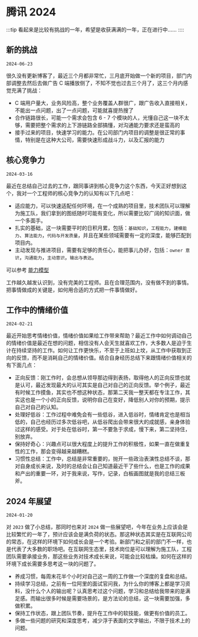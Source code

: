 # 腾讯 2024

:::tip
看起来是比较有挑战的一年，希望是收获满满的一年，正在进行中......
::::

## 新的挑战

`2024-06-23`

很久没有更新博客了，最近三个月都非常忙，三月底开始做一个新的项目，部门内部调整去然后去做广告 C 端播放侧了，不知不觉也过去三个月了，这三个月内感觉充满了挑战：

- C 端用户量大，业务风险高，整个业务覆盖人群很广，跟广告收入直接相关，不能出一点问题，出了一点问题，可能就喜提热搜了
- 合作链路很长，可能一个需求会包含 6 - 7 个模块的人，光懂自己这一块不太够，需要把整个需求的上下游链路全部搞懂，对沟通能力要求还是蛮高的
- 接手过来的项目，快速学习的能力。在公司部门内项目的调整是很正常的事情，特别是在这种大公司，需要快速形成战斗力，以及汇报的能力

## 核心竞争力

`2024-03-16`

最近在总结自己过去的工作，跟同事讲到核心竞争力这个东西，今天正好想到这个，我对一个工程师的核心竞争力的认知有以下几点吧：

- 适应能力，可以快速适配任何环境，在一个成熟的项目里，技术团队可以理解为施工队，我们拿到的图纸随时可能有变化，所以需要比较广阔的知识面，做一个多面手。
- 扎实的基础，这一块需要平时的日积月累，包括：`基础知识`，`工程能力`，`建模能力`、`算法能力`，`代码与开发质量`，并且在某些领域需要有一定的深度，能够匹配到项目内。
- 主动发现与推进项目，需要有足够的责任心，能把事儿办好，包括：`owner 意识`，`沟通能力`，`主动意识`，`输出与表达`。

可以参考 [能力模型](../me.html#%E8%83%BD%E5%8A%9B%E6%A8%A1%E5%9E%8B)

工作越久越发认识到，没有完美的工程师。且在合理范围内，没有做不到的事情。把事情做成的关键是，如何用合适的方式把一件事情做好。

## 工作中的情绪价值

`2024-02-21`

最近开始思考情绪价值，情绪价值如果给工作带来帮助？最近工作中如何调动自己的情绪价值是最近在想的问题，相信没有人会天生就喜欢工作，大多数人是迫于生计在持续坚持的工作。如何让工作更快乐，不至于上班如上坟，从工作中获取到正向的反馈，而不是消耗自己的情绪价值。结合自身经历总结下来跟情绪价值相关的有下面几点：

- 正向反馈：刚工作时，会总想从领导那边得到表扬，取得他人的正向反馈也就是认可，最近发现最大的认可其实是自己对自己的正向反馈。举个例子，最近有时候工作摸鱼，其实也不想这种状态，那第二天我一整天都在专注工作，其实这也是一个小的正向反馈，说明你自己在变好，降低别人对你的预期，提示自己对自己的认知。
- 处理好低谷：工作过程中难免会有一些低谷，进入低谷时，情绪肯定也是相当低的，自己也经历过多次低谷吧，从低谷爬出会带来很大的成就感，亲身体验过这样的感受。对于处在低谷时，第一不要急于求成，慢下来，第二坚持住，别放弃。
- 保持好奇心：兴趣点可以很大程度上的提升工作的积极性，如果一直在做重复性的工作，那会变得越来越糟糕。
- 习惯性总结：工作中，总结是非常重要的，抛开一些政治表演性总结不谈，那对自身成长来说，及时的总结会让自己知道最近干了些什么，也是工作的成果和产出的重要一环，对于我来说，写作，记录，白板画图就是我的总结三板斧。

## 2024 年展望

`2024-01-20`

对 `2023` 做了小总结，那同时也来对 `2024` 做一些展望吧，今年在业务上应该会是比较繁忙的一年了，预计应该会是满负荷的状态。那这种状态其实是在互联网公司的常态，在这样的环境下如何成长会是一个考验。新部门和之前的部门不一样，也是代表了大多数的职场吧。在互联网生态里，技术岗位是可以理解为施工队，工程团队需要承接业务，那这些业务对技术成长来说，可能会比较枯燥。如何在这样的环境下成长需要多思考这一块的问题了。

- 养成习惯，每周末花半个小时对自己这一周的工作做一个深度的复盘和总结。
- 持续学习总结，之前有一位阿里的面试官问我，为什么你的博客上都是学习资料，没什么个人的输出呢？认真思考过这个问题，学习和总结给我带来的是满足感。而输出很多时候是需要场景的，是方法论的总结，这一块需要加强，多做积累。
- 保持工作状态，跟上团队节奏，提升在工作中的软技能，做更有价值的员工。
- 多做一些问题的研究和深度思考，减少浮于表面的文字输出，不限于技术上的问题。

